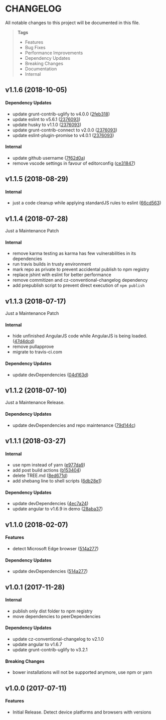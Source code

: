 # CHANGELOG

All notable changes to this project will be documented in this file.

> **Tags**
> - Features
> - Bug Fixes
> - Performance Improvements
> - Dependency Updates
> - Breaking Changes
> - Documentation
> - Internal

## v1.1.6 (2018-10-05)

#### Dependency Updates

* update grunt-contrib-uglify to v4.0.0 ([2feb318](https://github.com/sibiraj-s/ng-browser-detector/commit/2feb318))
* update eslint to v5.6.1 ([2376093](https://github.com/sibiraj-s/ng-browser-detector/commit/2376093))
* update husky to v1.1.0 ([2376093](https://github.com/sibiraj-s/ng-browser-detector/commit/2376093))
* update grunt-contrib-connect to v2.0.0 ([2376093](https://github.com/sibiraj-s/ng-browser-detector/commit/2376093))
* update eslint-plugin-promise to v4.0.1 ([2376093](https://github.com/sibiraj-s/ng-browser-detector/commit/2376093))

#### Internal

* update github username ([7f62d0a](https://github.com/sibiraj-s/ng-browser-detector/commit/7f62d0a))
* remove vscode settings in favour of editorconfig ([ce31847](https://github.com/sibiraj-s/ng-browser-detector/commit/ce31847))

## v1.1.5 (2018-08-29)

#### Internal

* just a code cleanup while applying standardJS rules to eslint ([66cd563](https://github.com/sibiraj-s/ng-browser-detector/commit/66cd563))

## v1.1.4 (2018-07-28)

Just a Maintenance Patch

#### Internal

* remove karma testing as karma has few vulnerabilities in its dependencies
* run travis builds in trusty environment
* mark repo as private to prevent accidental publish to npm registry
* replace jshint with eslint for better performance
* remove commitizen and cz-conventional-changelog dependency
* add prepublish script to prevent direct execution of `npm publish`

## v1.1.3 (2018-07-17)

Just a Maintenance Patch

#### Internal

* hide unfinished AngularJS code while AngularJS is being loaded. ([47d4dcd](https://github.com/sibiraj-s/ng-browser-detector/commit/47d4dcd))
* remove pullapprove
* migrate to travis-ci.com

#### Dependency Updates

* update devDependencies ([04d163d](https://github.com/sibiraj-s/ng-browser-detector/commit/04d163d))

## v1.1.2 (2018-07-10)

Just a Maintenance Release.

#### Dependency Updates

* update devDependencies and repo maintenance ([79d144c](https://github.com/sibiraj-s/ng-browser-detector/commit/79d144c))

## v1.1.1 (2018-03-27)

#### Internal

* use npm instead of yarn ([e977da9](https://github.com/sibiraj-s/ng-browser-detector/commit/e977da9))
* add post build actions ([b153404](https://github.com/sibiraj-s/ng-browser-detector/commit/b153404))
* delete TREE.md ([8ed671d](https://github.com/sibiraj-s/ng-browser-detector/commit/8ed671d))
* add shebang line to shell scripts ([6db28e1](https://github.com/sibiraj-s/ng-browser-detector/commit/6db28e1))

#### Dependency Updates

* update devDependencies ([4ec7a24](https://github.com/sibiraj-s/ng-browser-detector/commit/4ec7a24))
* update angular to v1.6.9 in demo ([28aba37](https://github.com/sibiraj-s/ng-browser-detector/commit/28aba37))

## v1.1.0 (2018-02-07)

#### Features

* detect Microsoft Edge browser ([514a277](https://github.com/sibiraj-s/ng-browser-detector/commit/514a277))

#### Dependency Updates 

* update devDependencies ([514a277](https://github.com/sibiraj-s/ng-browser-detector/commit/514a277))

## v1.0.1 (2017-11-28)

#### Internal

* publish only dist folder to npm registry
* move dependencies to peerDependencies

#### Dependency Updates

* update cz-conventional-changelog to v2.1.0
* update angular to v1.6.7
* update grunt-contrib-uglify to v3.2.1

#### Breaking Changes

* bower installations will not be supported anymore, use npm or yarn

## v1.0.0 (2017-07-11)

#### Features

* Initial Release. Detect device platforms and browsers with versions
